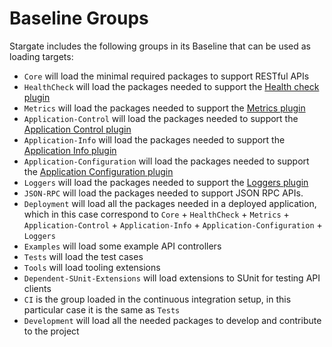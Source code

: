 # Baseline Groups

Stargate includes the following groups in its Baseline that can be used as
loading targets:

- `Core` will load the minimal required packages to support RESTful APIs
- `HealthCheck` will load the packages needed to support the [Health check plugin](HealthCheck.md)
- `Metrics`  will load the packages needed to support the [Metrics plugin](Metrics.md)
- `Application-Control`  will load the packages needed to support the
  [Application Control plugin](ApplicationControl.md)
- `Application-Info`  will load the packages needed to support the
  [Application Info plugin](ApplicationInfo.md)
- `Application-Configuration`  will load the packages needed to support the
  [Application Configuration plugin](ApplicationConfiguration.md)
- `Loggers`  will load the packages needed to support the [Loggers  plugin](Loggers.md)
- `JSON-RPC`  will load the packages needed to support JSON RPC APIs.
- `Deployment` will load all the packages needed in a deployed application,
  which in this case correspond to `Core` + `HealthCheck` + `Metrics` +
  `Application-Control` + `Application-Info` + `Application-Configuration` +
  `Loggers`
- `Examples` will load some example API controllers
- `Tests` will load the test cases
- `Tools` will load tooling extensions
- `Dependent-SUnit-Extensions` will load extensions to SUnit for testing API clients
- `CI` is the group loaded in the continuous integration setup, in this
  particular case it is the same as `Tests`
- `Development` will load all the needed packages to develop and contribute to
   the project
